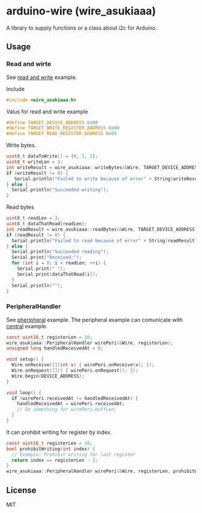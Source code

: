 # arduino-wire (wire_asukiaaa)

A library to supply functions or a class about i2c for Arduino.

## Usage

### Read and wirte
See [read and write](./examples/readWrite/readWrite.ino) example.

Include
```c
#include <wire_asukiaaa.h>
```

Valus for read and write example
```c
#define TARGET_DEVICE_ADDRESS 0x08
#define TARGET_WRITE_REGISTER_ADDRESS 0x00
#define TARGET_READ_REGISTER_ADDRESS 0x03
```

Write bytes.
```c
uint8_t dataToWrite[] = {0, 1, 2};
uint8_t writeLen = 3;
int writeResult = wire_asukiaaa::writeBytes(&Wire, TARGET_DEVICE_ADDRESS, TARGET_WRITE_REGISTER_ADDRESS, dataToWrite, writeLen);
if (writeResult != 0) {
   Serial.println("Failed to write because of error" + String(writeResult));
} else {
  Serial.println("Succeeded writing");
}
```

Read bytes
```c
uint8_t readLen = 3;
uint8_t dataThatRead[readLen];
int readResult = wire_asukiaaa::readBytes(&Wire, TARGET_DEVICE_ADDRESS, TARGET_READ_REGISTER_ADDRESS, dataThatRead, readLen);
if (readResult != 0) {
  Serial.println("Failed to read because of error" + String(readResult));
} else {
  Serial.println("Succeeded reading");
  Serial.print("Received:");
  for (int i = 0; i < readLen; ++i) {
    Serial.print(" ");
    Serial.print(dataThatRead[i]);
  }
  Serial.println("");
}
```

### PeripheralHandler

See [pheripheral](./examples/wirePeripheral/wirePheripheral.ino) example.
The peripheral example can comunicate with [central](./examples/central/central.ino) example.

```c
const uint16_t registerLen = 10;
wire_asukiaaa::PeripheralHandler wirePeri(&Wire, registerLen);
unsigned long handledReceivedAt = 0;

void setup() {
  Wire.onReceive([](int v) { wirePeri.onReceive(v); });
  Wire.onRequest([]() { wirePeri.onRequest(); });
  Wire.begin(DEVICE_ADDRESS);
}

void loop() {
  if (wirePeri.receivedAt != handledReceivedAt) {
    handledReceivedAt = wirePeri.receivedAt;
    // Do something for wirePeri.buffLen;
  }
}
```

It can prohibit writing for register by index.
```c
const uint16_t registerLen = 10;
bool prohibitWriting(int index) {
  // Example: Prohibit writing for last register
  return index == registerLen - 1;
}
wire_asukiaaa::PeripheralHandler wirePeri(&Wire, registerLen, prohibitWriting);
```

## License

MIT
